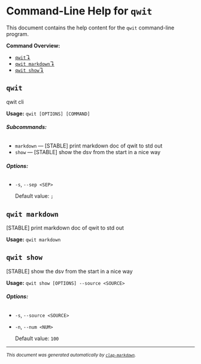# Command-Line Help for `qwit`

This document contains the help content for the `qwit` command-line program.

**Command Overview:**

* [`qwit`↴](#qwit)
* [`qwit markdown`↴](#qwit-markdown)
* [`qwit show`↴](#qwit-show)

## `qwit`

qwit cli

**Usage:** `qwit [OPTIONS] [COMMAND]`

###### **Subcommands:**

* `markdown` — [STABLE] print markdown doc of qwit to std out
* `show` — [STABLE] show the dsv from the start in a nice way

###### **Options:**

* `-s`, `--sep <SEP>`

  Default value: `;`



## `qwit markdown`

[STABLE] print markdown doc of qwit to std out

**Usage:** `qwit markdown`



## `qwit show`

[STABLE] show the dsv from the start in a nice way

**Usage:** `qwit show [OPTIONS] --source <SOURCE>`

###### **Options:**

* `-s`, `--source <SOURCE>`
* `-n`, `--num <NUM>`

  Default value: `100`



<hr/>

<small><i>
    This document was generated automatically by
    <a href="https://crates.io/crates/clap-markdown"><code>clap-markdown</code></a>.
</i></small>

